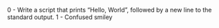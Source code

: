 0 - Write a script that prints “Hello, World”, followed by a new line to the standard output.
1 - Confused smiley

